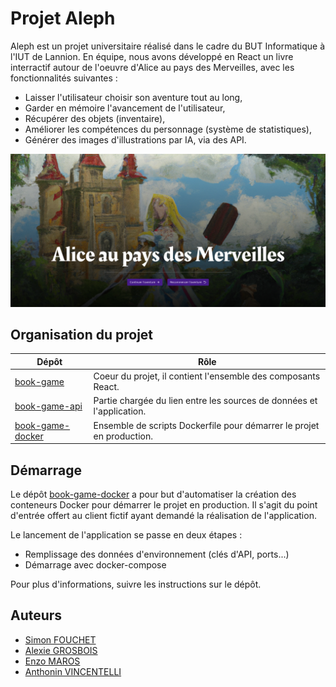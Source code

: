 # Projet Aleph

Aleph est un projet universitaire réalisé dans le cadre du BUT Informatique à l'IUT de Lannion.
En équipe, nous avons développé en React un livre interractif autour de l'oeuvre d'Alice au pays des Merveilles,
avec les fonctionnalités suivantes :

- Laisser l'utilisateur choisir son aventure tout au long,
- Garder en mémoire l'avancement de l'utilisateur,
- Récupérer des objets (inventaire),
- Améliorer les compétences du personnage (système de statistiques),
- Générer des images d'illustrations par IA, via des API.

![Capture d'écran de l'application](/profile/Screenshot.png)

## Organisation du projet

| Dépôt                                                               | Rôle                                                                  |
| ------------------------------------------------------------------- | --------------------------------------------------------------------- |
| [book-game](https://github.com/sae56-aleph/book-game)               | Coeur du projet, il contient l'ensemble des composants React.         |
| [book-game-api](https://github.com/sae56-aleph/book-game-api)       | Partie chargée du lien entre les sources de données et l'application. |
| [book-game-docker](https://github.com/sae56-aleph/book-game-docker) | Ensemble de scripts Dockerfile pour démarrer le projet en production. |

## Démarrage
Le dépôt [book-game-docker](https://github.com/sae56-aleph/book-game-docker) a pour but d'automatiser la création des conteneurs
Docker pour démarrer le projet en production. Il s'agit du point d'entrée offert au client fictif ayant demandé la réalisation
de l'application.

Le lancement de l'application se passe en deux étapes :
- Remplissage des données d'environnement (clés d'API, ports...)
- Démarrage avec docker-compose

Pour plus d'informations, suivre les instructions sur le dépôt.

## Auteurs
- [Simon FOUCHET](https://github.com/SimonnCode)
- [Alexie GROSBOIS](https://github.com/AlexieGrbs)
- [Enzo MAROS](https://github.com/zothma)
- [Anthonin VINCENTELLI](https://github.com/AppleJuice4)